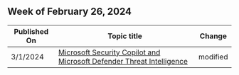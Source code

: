 <!-- This file is generated automatically each week. Changes made to this file will be overwritten.-->



## Week of February 26, 2024


| Published On |Topic title | Change |
|------|------------|--------|
| 3/1/2024 | [Microsoft Security Copilot and Microsoft Defender Threat Intelligence](/defender/threat-intelligence/security-copilot-and-defender-threat-intelligence) | modified |

